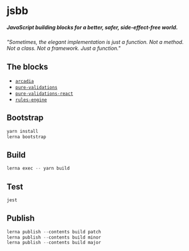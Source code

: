 # jsbb
##### JavaScript building blocks for a better, safer, side-effect-free world.

*"Sometimes, the elegant implementation is just a function. Not a method. Not a class. Not a framework. Just a function."*

## The blocks
  - [`arcadia`](./packages/arcadia#readme)
  - [`pure-validations`](./packages/pure-validations#readme)
  - [`pure-validations-react`](./packages/pure-validations#readme)
  - [`rules-engine`](./commands/rules-engine#readme)

## Bootstrap
```javascript
yarn install
lerna bootstrap
```

## Build
```javascript
lerna exec -- yarn build
```

## Test
```javascript
jest
```

## Publish
```javascript
lerna publish --contents build patch
lerna publish --contents build minor
lerna publish --contents build major
```